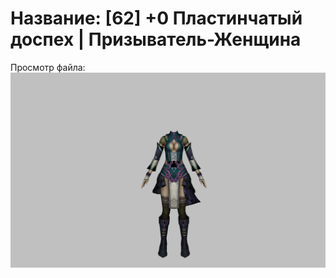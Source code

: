 # Название: [62] +0 Пластинчатый доспех | Призыватель-Женщина

Просмотр файла:
![p090001.png](p090001.png)